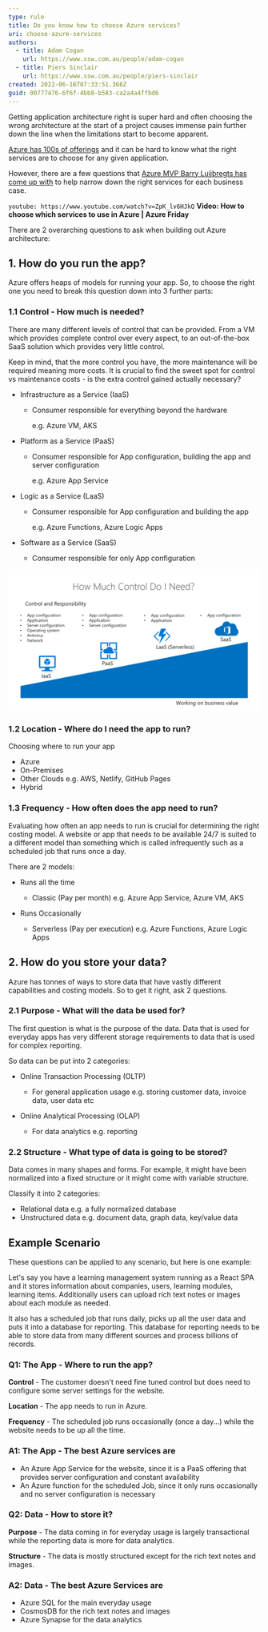 ```yaml
---
type: rule
title: Do you know how to choose Azure services?
uri: choose-azure-services
authors:
  - title: Adam Cogan
    url: https://www.ssw.com.au/people/adam-cogan
  - title: Piers Sinclair
    url: https://www.ssw.com.au/people/piers-sinclair
created: 2022-06-16T07:33:51.366Z
guid: 00777476-6f6f-4bb8-b583-ca2a4a4ffbd6
---
```

Getting application architecture right is super hard and often choosing the wrong architecture at the start of a project causes immense pain further down the line when the limitations start to become apparent.

[Azure has 100s of offerings](https://azure.microsoft.com/services) and it can be hard to know what the right services are to choose for any given application.

However, there are a few questions that [Azure MVP Barry Luijbregts has come up with](https://github.com/bmaluijb/HowIChooseMyAzureServices/blob/master/How%20I%20choose%20which%20services%20to%20use%20in%20Azure.pdf) to help narrow down the right services for each business case. 

<!--endintro-->

`youtube: https://www.youtube.com/watch?v=ZpK_lv6HJkQ`
**Video: How to choose which services to use in Azure | Azure Friday**

There are 2 overarching questions to ask when building out Azure architecture:

## 1. How do you run the app?

Azure offers heaps of models for running your app. So, to choose the right one you need to break this question down into 3 further parts:

### 1.1 Control - How much is needed?

There are many different levels of control that can be provided. From a VM which provides complete control over every aspect, to an out-of-the-box SaaS solution which provides very little control.

Keep in mind, that the more control you have, the more maintenance will be required meaning more costs. It is crucial to find the sweet spot for control vs maintenance costs - is the extra control gained actually necessary?

* Infrastructure as a Service (IaaS)

  * Consumer responsible for everything beyond the hardware

    e.g. Azure VM, AKS
* Platform as a Service (PaaS)

  * Consumer responsible for App configuration, building the app and server configuration

    e.g. Azure App Service
* Logic as a Service (LaaS)

  * Consumer responsible for App configuration and building the app

    e.g. Azure Functions, Azure Logic Apps
* Software as a Service (SaaS)

  * Consumer responsible for only App configuration

![Figure: The different levels of control](control.png)

### 1.2 Location - Where do I need the app to run?

Choosing where to run your app 

* Azure 
* On-Premises
* Other Clouds e.g. AWS, Netlify, GitHub Pages
* Hybrid

### 1.3 Frequency - How often does the app need to run?

Evaluating how often an app needs to run is crucial for determining the right costing model. A website or app that needs to be available 24/7 is suited to a different model than something which is called infrequently such as a scheduled job that runs once a day.

There are 2 models:

* Runs all the time

  * Classic (Pay per month) e.g. Azure App Service, Azure VM, AKS
* Runs Occasionally

  * Serverless (Pay per execution) e.g. Azure Functions, Azure Logic Apps

## 2. How do you store your data?

Azure has tonnes of ways to store data that have vastly different capabilities and costing models. So to get it right, ask 2 questions.

### 2.1 Purpose - What will the data be used for?

The first question is what is the purpose of the data. Data that is used for everyday apps has very different storage requirements to data that is used for complex reporting.

So data can be put into 2 categories:

* Online Transaction Processing (OLTP)

  * For general application usage e.g. storing customer data, invoice data, user data etc
* Online Analytical Processing (OLAP)

  * For data analytics e.g. reporting

### 2.2 Structure - What type of data is going to be stored?

Data comes in many shapes and forms. For example, it might have been normalized into a fixed structure or it might come with variable structure.

Classify it into 2 categories:

* Relational data e.g. a fully normalized database
* Unstructured data e.g. document data, graph data, key/value data

## Example Scenario

These questions can be applied to any scenario, but here is one example:

Let's say you have a learning management system running as a React SPA and it stores information about companies, users, learning modules, learning items. Additionally users can upload rich text notes or images about each module as needed.

It also has a scheduled job that runs daily, picks up all the user data and puts it into a database for reporting. This database for reporting needs to be able to store data from many different sources and process billions of records.

### Q1: The App - Where to run the app?

**Control** - The customer doesn't need fine tuned control but does need to configure some server settings for the website.

**Location** - The app needs to run in Azure.

**Frequency** - The scheduled job runs occasionally (once a day...) while the website needs to be up all the time.

### A1: The App - The best Azure services are

* An Azure App Service for the website, since it is a PaaS offering that provides server configuration and constant availability
* An Azure function for the scheduled Job, since it only runs occasionally and no server configuration is necessary

### Q2: Data - How to store it?

**Purpose** - The data coming in for everyday usage is largely transactional while the reporting data is more for data analytics. 

**Structure** - The data is mostly structured except for the rich text notes and images.

### A2: Data - The best Azure Services are

* Azure SQL for the main everyday usage
* CosmosDB for the rich text notes and images
* Azure Synapse for the data analytics